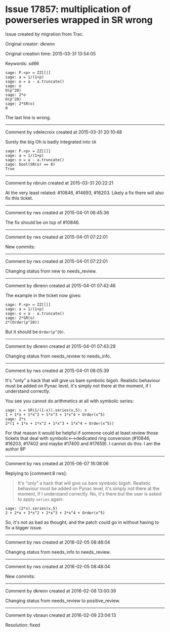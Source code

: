 # Issue 17857: multiplication of powerseries wrapped in SR wrong

Issue created by migration from Trac.

Original creator: dkrenn

Original creation time: 2015-03-31 13:54:05

Keywords: sd66


```
sage: P.<p> = ZZ[[]]
sage: a = 1/(1+p)
sage: o = a - a.truncate()
sage: o
O(p^20)
sage: 2*o
O(p^20)
sage: 2*SR(o)
0
```

The last line is wrong.



---

Comment by vdelecroix created at 2015-03-31 20:10:48

Surely the big Oh is badly integrated into `SR`

```
sage: P.<p> = ZZ[[]]
sage: a = 1/(1+p)
sage: o = a - a.truncate()
sage: bool(SR(o) == 0)
True
```



---

Comment by nbruin created at 2015-03-31 20:22:21

At the very least related: #10846, #14693, #16203. Likely a fix there will also fix this ticket.


---

Comment by rws created at 2015-04-01 06:45:36

The fix should be on top of #10846.


---

Comment by rws created at 2015-04-01 07:22:01

New commits:


---

Comment by rws created at 2015-04-01 07:22:01

Changing status from new to needs_review.


---

Comment by dkrenn created at 2015-04-01 07:42:46

The example in the ticket now gives:

```
sage: P.<p> = ZZ[[]]
sage: a = 1/(1+p)
sage: o = a - a.truncate()
sage: 2*SR(o)
2*(Order(p^20))
```

But it should be `Order(p^20)`.


---

Comment by dkrenn created at 2015-04-01 07:43:29

Changing status from needs_review to needs_info.


---

Comment by rws created at 2015-04-01 08:05:39

It's "only" a hack that will give us bare symbolic bigoh. Realistic behaviour must be added on Pynac level, it's simply not there at the moment, if I understand correctly.

You see you cannot do arithmetics at all with symbolic series:

```
sage: s = SR(1/(1-x)).series(x,5); s
1 + 1*x + 1*x^2 + 1*x^3 + 1*x^4 + Order(x^5)
sage: 2*s
2*(1 + 1*x + 1*x^2 + 1*x^3 + 1*x^4 + Order(x^5))
```

For that reason it would be helpful if someone could at least review those tickets that deal with symbolic<-->dedicated ring conversion (#10846, #16203, #17402 and maybe #17400 and #17659). I cannot do this: I am the author 8P


---

Comment by rws created at 2015-06-07 16:08:06

Replying to [comment:8 rws]:
> It's "only" a hack that will give us bare symbolic bigoh. Realistic behaviour must be added on Pynac level, it's simply not there at the moment, if I understand correctly.
No, it's there but the user is asked to apply `series` again:

```
sage: (2*s).series(x,5)
2 + 2*x + 2*x^2 + 2*x^3 + 2*x^4 + Order(x^5)
```

So, it's not as bad as thought, and the patch could go in without having to fix a bigger issue.


---

Comment by rws created at 2016-02-05 08:48:04

Changing status from needs_info to needs_review.


---

Comment by rws created at 2016-02-05 08:48:04

New commits:


---

Comment by dkrenn created at 2016-02-08 13:00:39

Changing status from needs_review to positive_review.


---

Comment by vbraun created at 2016-02-09 23:04:13

Resolution: fixed
